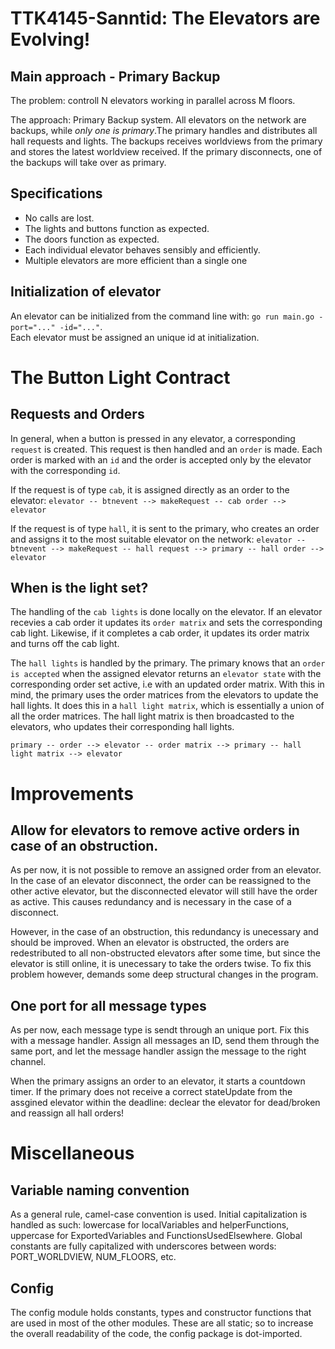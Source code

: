 # TTK4145-Sanntid: The Elevators are Evolving!

## Main approach - Primary Backup
The problem: controll N elevators working in parallel across M floors.

The approach: Primary Backup system. All elevators on the network are backups, while *only one is primary*.The primary handles and distributes all hall requests and lights. The backups receives worldviews from the primary and stores the latest worldview received. If the primary disconnects, one of the backups will take over as primary. 

## Specifications
- No calls are lost.
- The lights and buttons function as expected.
- The doors function as expected.
- Each individual elevator behaves sensibly and efficiently.
- Multiple elevators are more efficient than a single one

## Initialization of elevator
An elevator can be initialized from the command line with: `go run main.go -port="..." -id="..."`.  
Each elevator must be assigned an unique id at initialization.

# The Button Light Contract
## Requests and Orders
In general, when a button is pressed in any elevator, a corresponding `request` is created. This request is then handled and an `order` is made. Each order is marked with an `id` and the order is accepted only by the elevator with the corresponding `id`.

If the request is of type `cab`, it is assigned directly as an order to the elevator:
`elevator -- btnevent --> makeRequest -- cab order --> elevator`

If the request is of type `hall`, it is sent to the primary, who creates an order and assigns it to the most suitable elevator on the network:
`elevator -- btnevent --> makeRequest -- hall request --> primary -- hall order --> elevator`

## When is the light set?
The handling of the `cab lights` is done locally on the elevator. If an elevator recevies a cab order it updates its `order matrix` and sets the corresponding cab light. Likewise, if it completes a cab order, it updates its order matrix and turns off the cab light.

The `hall lights` is handled by the primary. The primary knows that an `order is accepted` when the assigned elevator returns an `elevator state` with the corresponding order set active, i.e with an updated order matrix. With this in mind, the primary uses the order matrices from the elevators to update the hall lights. It does this in a `hall light matrix`, which is essentially a union of all the order matrices. The hall light matrix is then broadcasted to the elevators, who updates their corresponding hall lights.

`primary -- order --> elevator -- order matrix --> primary -- hall light matrix --> elevator`

# Improvements
## Allow for elevators to remove active orders in case of an obstruction.
As per now, it is not possible to remove an assigned order from an elevator. In the case of an elevator disconnect, the order can be reassigned to the other active elevator, but the disconnected elevator will still have the order as active. This causes redundancy and is necessary in the case of a disconnect. 

However, in the case of an obstruction, this redundancy is unecessary and should be improved. When an elevator is obstructed, the orders are redestributed to all non-obstructed elevators after some time, but since the elevator is still online, it is unecessary to take the orders twise. To fix this problem however, demands some deep structural changes in the program.

## One port for all message types
As per now, each message type is sendt through an unique port. Fix this with a message handler. Assign all messages an ID, send them through the same port, and let the message handler assign the message to the right channel.

When the primary assigns an order to an elevator, it starts a countdown timer. If the primary does not receive a correct stateUpdate from the assgined elevator within the deadline: declear the elevator for dead/broken and reassign all hall orders!

# Miscellaneous
## Variable naming convention
As a general rule, camel-case convention is used. Initial capitalization is handled as such: lowercase for localVariables and helperFunctions, uppercase for ExportedVariables and FunctionsUsedElsewhere. Global constants are fully capitalized with underscores between words: PORT_WORLDVIEW, NUM_FLOORS, etc.

## Config
The config module holds constants, types and constructor functions that are used in most of the other modules. These are all static; so to increase the overall readability of the code, the config package is dot-imported.